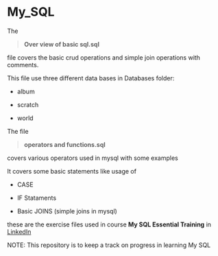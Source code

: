 # My_SQL
The 
> **Over view of basic sql.sql** 

file  covers the basic crud operations and simple join operations with comments.

This file use three different data bases in Databases folder:

* album

* scratch

* world


The file 
> **operators and functions.sql** 

covers various operators used in mysql with some examples 

It covers some basic statements like usage of 

* CASE

* IF Stataments

* Basic JOINS (simple joins in mysql)

these are the exercise files used in course **My SQL Essential Training** in [LinkedIn](https://www.linkedin.com/learning-login/share?account=92695330&forceAccount=false&redirect=https%3A%2F%2Fwww.linkedin.com%2Flearning%2Fmysql-essential-training-2%3Ftrk%3Dshare_ent_url%26shareId%3D6YKzxNXPRsGXyODA4XauCA%253D%253D)

NOTE: This repository is to keep a track on progress in learning My SQL
